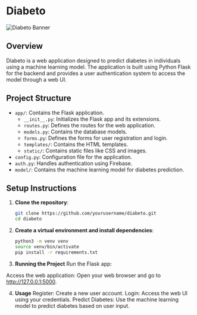 # Diabeto

![Diabeto Banner](https://images-wixmp-ed30a86b8c4ca887773594c2.wixmp.com/f/7304a882-5280-4444-9156-b330524036c6/d60uxie-5cd0ab54-acce-4454-818f-b6b05dc0e12f.jpg?token=eyJ0eXAiOiJKV1QiLCJhbGciOiJIUzI1NiJ9.eyJzdWIiOiJ1cm46YXBwOjdlMGQxODg5ODIyNjQzNzNhNWYwZDQxNWVhMGQyNmUwIiwiaXNzIjoidXJuOmFwcDo3ZTBkMTg4OTgyMjY0MzczYTVmMGQ0MTVlYTBkMjZlMCIsIm9iaiI6W1t7InBhdGgiOiJcL2ZcLzczMDRhODgyLTUyODAtNDQ0NC05MTU2LWIzMzA1MjQwMzZjNlwvZDYwdXhpZS01Y2QwYWI1NC1hY2NlLTQ0NTQtODE4Zi1iNmIwNWRjMGUxMmYuanBnIn1dXSwiYXVkIjpbInVybjpzZXJ2aWNlOmZpbGUuZG93bmxvYWQiXX0.YwRvA-feO5GcHeVtp8FAF3ECswTyouAREnVh8Pop3EI)

## Overview

Diabeto is a web application designed to predict diabetes in individuals using a machine learning model. The application is built using Python Flask for the backend and provides a user authentication system to access the model through a web UI.

## Project Structure

- `app/`: Contains the Flask application.
  - `__init__.py`: Initializes the Flask app and its extensions.
  - `routes.py`: Defines the routes for the web application.
  - `models.py`: Contains the database models.
  - `forms.py`: Defines the forms for user registration and login.
  - `templates/`: Contains the HTML templates.
  - `static/`: Contains static files like CSS and images.
- `config.py`: Configuration file for the application.
- `auth.py`: Handles authentication using Firebase.
- `model/`: Contains the machine learning model for diabetes prediction.

## Setup Instructions

1. **Clone the repository**:
   ```sh
   git clone https://github.com/yourusername/diabeto.git
   cd diabeto
   ```

2. **Create a virtual environment and install dependencies**:
    ```sh
    python3 -m venv venv
    source venv/bin/activate
    pip install -r requirements.txt
    ```

3. **Running the Project**
Run the Flask app:

Access the web application: Open your web browser and go to http://127.0.0.1:5000.

4. **Usage**
Register: Create a new user account.
Login: Access the web UI using your credentials.
Predict Diabetes: Use the machine learning model to predict diabetes based on user input.
